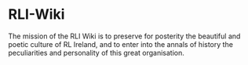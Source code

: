 # RLI-Wiki
The mission of the RLI Wiki is to preserve for posterity the beautiful and poetic culture of RL Ireland, and to enter into the annals of history the peculiarities and personality of this great organisation.

